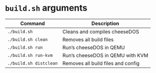 # `build.sh` arguments

| Command                | Description                        |
|------------------------|------------------------------------|
| `./build.sh`           | Cleans and compiles cheeseDOS      |
| `./build.sh clean`     | Removes all build files            |
| `./build.sh run`       | Run’s cheeseDOS in QEMU            |
| `./build.sh run-kvm`   | Run’s cheeseDOS in QEMU with KVM   |
| `./build.sh distclean` | Removes all build files and config |
